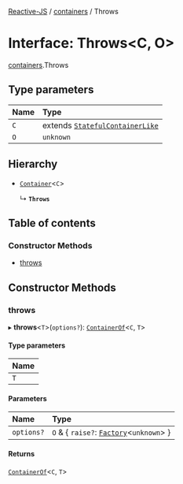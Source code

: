 [Reactive-JS](../README.md) / [containers](../modules/containers.md) / Throws

# Interface: Throws<C, O\>

[containers](../modules/containers.md).Throws

## Type parameters

| Name | Type |
| :------ | :------ |
| `C` | extends [`StatefulContainerLike`](containers.StatefulContainerLike.md) |
| `O` | `unknown` |

## Hierarchy

- [`Container`](containers.Container.md)<`C`\>

  ↳ **`Throws`**

## Table of contents

### Constructor Methods

- [throws](containers.Throws.md#throws)

## Constructor Methods

### throws

▸ **throws**<`T`\>(`options?`): [`ContainerOf`](../modules/containers.md#containerof)<`C`, `T`\>

#### Type parameters

| Name |
| :------ |
| `T` |

#### Parameters

| Name | Type |
| :------ | :------ |
| `options?` | `O` & { `raise?`: [`Factory`](../modules/functions.md#factory)<`unknown`\>  } |

#### Returns

[`ContainerOf`](../modules/containers.md#containerof)<`C`, `T`\>
